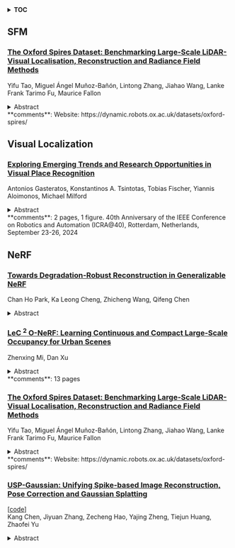 <details>
  <summary><b>TOC</b></summary>
  <ol>
    <li><a href=#sfm>SFM</a></li>
      <ul>
        <li><a href=#The-Oxford-Spires-Dataset:-Benchmarking-Large-Scale-LiDAR-Visual-Localisation,-Reconstruction-and-Radiance-Field-Methods>The Oxford Spires Dataset: Benchmarking Large-Scale LiDAR-Visual Localisation, Reconstruction and Radiance Field Methods</a></li>
      </ul>
    </li>
    <li><a href=#visual-localization>Visual Localization</a></li>
      <ul>
        <li><a href=#Exploring-Emerging-Trends-and-Research-Opportunities-in-Visual-Place-Recognition>Exploring Emerging Trends and Research Opportunities in Visual Place Recognition</a></li>
      </ul>
    </li>
    <li><a href=#nerf>NeRF</a></li>
      <ul>
        <li><a href=#Towards-Degradation-Robust-Reconstruction-in-Generalizable-NeRF>Towards Degradation-Robust Reconstruction in Generalizable NeRF</a></li>
        <li><a href=#LeC$^2$O-NeRF:-Learning-Continuous-and-Compact-Large-Scale-Occupancy-for-Urban-Scenes>LeC$^2$O-NeRF: Learning Continuous and Compact Large-Scale Occupancy for Urban Scenes</a></li>
        <li><a href=#The-Oxford-Spires-Dataset:-Benchmarking-Large-Scale-LiDAR-Visual-Localisation,-Reconstruction-and-Radiance-Field-Methods>The Oxford Spires Dataset: Benchmarking Large-Scale LiDAR-Visual Localisation, Reconstruction and Radiance Field Methods</a></li>
        <li><a href=#USP-Gaussian:-Unifying-Spike-based-Image-Reconstruction,-Pose-Correction-and-Gaussian-Splatting>USP-Gaussian: Unifying Spike-based Image Reconstruction, Pose Correction and Gaussian Splatting</a></li>
      </ul>
    </li>
  </ol>
</details>

## SFM  

### [The Oxford Spires Dataset: Benchmarking Large-Scale LiDAR-Visual Localisation, Reconstruction and Radiance Field Methods](http://arxiv.org/abs/2411.10546)  
Yifu Tao, Miguel Ángel Muñoz-Bañón, Lintong Zhang, Jiahao Wang, Lanke Frank Tarimo Fu, Maurice Fallon  
<details>  
  <summary>Abstract</summary>  
  <ol>  
    This paper introduces a large-scale multi-modal dataset captured in and around well-known landmarks in Oxford using a custom-built multi-sensor perception unit as well as a millimetre-accurate map from a Terrestrial LiDAR Scanner (TLS). The perception unit includes three synchronised global shutter colour cameras, an automotive 3D LiDAR scanner, and an inertial sensor - all precisely calibrated. We also establish benchmarks for tasks involving localisation, reconstruction, and novel-view synthesis, which enable the evaluation of Simultaneous Localisation and Mapping (SLAM) methods, Structure-from-Motion (SfM) and Multi-view Stereo (MVS) methods as well as radiance field methods such as Neural Radiance Fields (NeRF) and 3D Gaussian Splatting. To evaluate 3D reconstruction the TLS 3D models are used as ground truth. Localisation ground truth is computed by registering the mobile LiDAR scans to the TLS 3D models. Radiance field methods are evaluated not only with poses sampled from the input trajectory, but also from viewpoints that are from trajectories which are distant from the training poses. Our evaluation demonstrates a key limitation of state-of-the-art radiance field methods: we show that they tend to overfit to the training poses/images and do not generalise well to out-of-sequence poses. They also underperform in 3D reconstruction compared to MVS systems using the same visual inputs. Our dataset and benchmarks are intended to facilitate better integration of radiance field methods and SLAM systems. The raw and processed data, along with software for parsing and evaluation, can be accessed at https://dynamic.robots.ox.ac.uk/datasets/oxford-spires/.  
  </ol>  
</details>  
**comments**: Website: https://dynamic.robots.ox.ac.uk/datasets/oxford-spires/  
  
  



## Visual Localization  

### [Exploring Emerging Trends and Research Opportunities in Visual Place Recognition](http://arxiv.org/abs/2411.11481)  
Antonios Gasteratos, Konstantinos A. Tsintotas, Tobias Fischer, Yiannis Aloimonos, Michael Milford  
<details>  
  <summary>Abstract</summary>  
  <ol>  
    Visual-based recognition, e.g., image classification, object detection, etc., is a long-standing challenge in computer vision and robotics communities. Concerning the roboticists, since the knowledge of the environment is a prerequisite for complex navigation tasks, visual place recognition is vital for most localization implementations or re-localization and loop closure detection pipelines within simultaneous localization and mapping (SLAM). More specifically, it corresponds to the system's ability to identify and match a previously visited location using computer vision tools. Towards developing novel techniques with enhanced accuracy and robustness, while motivated by the success presented in natural language processing methods, researchers have recently turned their attention to vision-language models, which integrate visual and textual data.  
  </ol>  
</details>  
**comments**: 2 pages, 1 figure. 40th Anniversary of the IEEE Conference on
  Robotics and Automation (ICRA@40), Rotterdam, Netherlands, September 23-26,
  2024  
  
  



## NeRF  

### [Towards Degradation-Robust Reconstruction in Generalizable NeRF](http://arxiv.org/abs/2411.11691)  
Chan Ho Park, Ka Leong Cheng, Zhicheng Wang, Qifeng Chen  
<details>  
  <summary>Abstract</summary>  
  <ol>  
    Generalizable Neural Radiance Field (GNeRF) across scenes has been proven to be an effective way to avoid per-scene optimization by representing a scene with deep image features of source images. However, despite its potential for real-world applications, there has been limited research on the robustness of GNeRFs to different types of degradation present in the source images. The lack of such research is primarily attributed to the absence of a large-scale dataset fit for training a degradation-robust generalizable NeRF model. To address this gap and facilitate investigations into the degradation robustness of 3D reconstruction tasks, we construct the Objaverse Blur Dataset, comprising 50,000 images from over 1000 settings featuring multiple levels of blur degradation. In addition, we design a simple and model-agnostic module for enhancing the degradation robustness of GNeRFs. Specifically, by extracting 3D-aware features through a lightweight depth estimator and denoiser, the proposed module shows improvement on different popular methods in GNeRFs in terms of both quantitative and visual quality over varying degradation types and levels. Our dataset and code will be made publicly available.  
  </ol>  
</details>  
  
### [LeC $^2$ O-NeRF: Learning Continuous and Compact Large-Scale Occupancy for Urban Scenes](http://arxiv.org/abs/2411.11374)  
Zhenxing Mi, Dan Xu  
<details>  
  <summary>Abstract</summary>  
  <ol>  
    In NeRF, a critical problem is to effectively estimate the occupancy to guide empty-space skipping and point sampling. Grid-based methods work well for small-scale scenes. However, on large-scale scenes, they are limited by predefined bounding boxes, grid resolutions, and high memory usage for grid updates, and thus struggle to speed up training for large-scale, irregularly bounded and complex urban scenes without sacrificing accuracy. In this paper, we propose to learn a continuous and compact large-scale occupancy network, which can classify 3D points as occupied or unoccupied points. We train this occupancy network end-to-end together with the radiance field in a self-supervised manner by three designs. First, we propose a novel imbalanced occupancy loss to regularize the occupancy network. It makes the occupancy network effectively control the ratio of unoccupied and occupied points, motivated by the prior that most of 3D scene points are unoccupied. Second, we design an imbalanced architecture containing a large scene network and a small empty space network to separately encode occupied and unoccupied points classified by the occupancy network. This imbalanced structure can effectively model the imbalanced nature of occupied and unoccupied regions. Third, we design an explicit density loss to guide the occupancy network, making the density of unoccupied points smaller. As far as we know, we are the first to learn a continuous and compact occupancy of large-scale NeRF by a network. In our experiments, our occupancy network can quickly learn more compact, accurate and smooth occupancy compared to the occupancy grid. With our learned occupancy as guidance for empty space skipping on challenging large-scale benchmarks, our method consistently obtains higher accuracy compared to the occupancy grid, and our method can speed up state-of-the-art NeRF methods without sacrificing accuracy.  
  </ol>  
</details>  
**comments**: 13 pages  
  
### [The Oxford Spires Dataset: Benchmarking Large-Scale LiDAR-Visual Localisation, Reconstruction and Radiance Field Methods](http://arxiv.org/abs/2411.10546)  
Yifu Tao, Miguel Ángel Muñoz-Bañón, Lintong Zhang, Jiahao Wang, Lanke Frank Tarimo Fu, Maurice Fallon  
<details>  
  <summary>Abstract</summary>  
  <ol>  
    This paper introduces a large-scale multi-modal dataset captured in and around well-known landmarks in Oxford using a custom-built multi-sensor perception unit as well as a millimetre-accurate map from a Terrestrial LiDAR Scanner (TLS). The perception unit includes three synchronised global shutter colour cameras, an automotive 3D LiDAR scanner, and an inertial sensor - all precisely calibrated. We also establish benchmarks for tasks involving localisation, reconstruction, and novel-view synthesis, which enable the evaluation of Simultaneous Localisation and Mapping (SLAM) methods, Structure-from-Motion (SfM) and Multi-view Stereo (MVS) methods as well as radiance field methods such as Neural Radiance Fields (NeRF) and 3D Gaussian Splatting. To evaluate 3D reconstruction the TLS 3D models are used as ground truth. Localisation ground truth is computed by registering the mobile LiDAR scans to the TLS 3D models. Radiance field methods are evaluated not only with poses sampled from the input trajectory, but also from viewpoints that are from trajectories which are distant from the training poses. Our evaluation demonstrates a key limitation of state-of-the-art radiance field methods: we show that they tend to overfit to the training poses/images and do not generalise well to out-of-sequence poses. They also underperform in 3D reconstruction compared to MVS systems using the same visual inputs. Our dataset and benchmarks are intended to facilitate better integration of radiance field methods and SLAM systems. The raw and processed data, along with software for parsing and evaluation, can be accessed at https://dynamic.robots.ox.ac.uk/datasets/oxford-spires/.  
  </ol>  
</details>  
**comments**: Website: https://dynamic.robots.ox.ac.uk/datasets/oxford-spires/  
  
### [USP-Gaussian: Unifying Spike-based Image Reconstruction, Pose Correction and Gaussian Splatting](http://arxiv.org/abs/2411.10504)  
[[code](https://github.com/chenkang455/usp-gaussian)]  
Kang Chen, Jiyuan Zhang, Zecheng Hao, Yajing Zheng, Tiejun Huang, Zhaofei Yu  
<details>  
  <summary>Abstract</summary>  
  <ol>  
    Spike cameras, as an innovative neuromorphic camera that captures scenes with the 0-1 bit stream at 40 kHz, are increasingly employed for the 3D reconstruction task via Neural Radiance Fields (NeRF) or 3D Gaussian Splatting (3DGS). Previous spike-based 3D reconstruction approaches often employ a casecased pipeline: starting with high-quality image reconstruction from spike streams based on established spike-to-image reconstruction algorithms, then progressing to camera pose estimation and 3D reconstruction. However, this cascaded approach suffers from substantial cumulative errors, where quality limitations of initial image reconstructions negatively impact pose estimation, ultimately degrading the fidelity of the 3D reconstruction. To address these issues, we propose a synergistic optimization framework, \textbf{USP-Gaussian}, that unifies spike-based image reconstruction, pose correction, and Gaussian splatting into an end-to-end framework. Leveraging the multi-view consistency afforded by 3DGS and the motion capture capability of the spike camera, our framework enables a joint iterative optimization that seamlessly integrates information between the spike-to-image network and 3DGS. Experiments on synthetic datasets with accurate poses demonstrate that our method surpasses previous approaches by effectively eliminating cascading errors. Moreover, we integrate pose optimization to achieve robust 3D reconstruction in real-world scenarios with inaccurate initial poses, outperforming alternative methods by effectively reducing noise and preserving fine texture details. Our code, data and trained models will be available at \url{https://github.com/chenkang455/USP-Gaussian}.  
  </ol>  
</details>  
  
  




